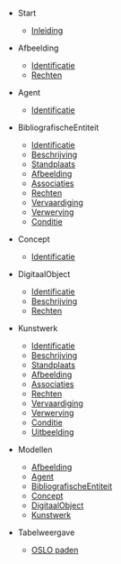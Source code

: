 <!-- docs/_sidebar.md -->

* Start
    * [Inleiding](/content/getting-started.md)

* Afbeelding

    * [Identificatie](/content/modellen/Afbeelding/Identificatie.md)
    * [Rechten](/content/modellen/Afbeelding/Rechten.md)
	
* Agent

    * [Identificatie](/content/modellen/Agent/Identificatie.md)

* BibliografischeEntiteit

	* [Identificatie](/content/modellen/BibliografischeEntiteit/Identificatie.md)
	* [Beschrijving](/content/modellen/BibliografischeEntiteit/Beschrijving.md)
	* [Standplaats](/content/modellen/BibliografischeEntiteit/Standplaats.md)
	* [Afbeelding](/content/modellen/BibliografischeEntiteit/Afbeelding.md)
	* [Associaties](/content/modellen/BibliografischeEntiteit/Associaties.md)
	* [Rechten](/content/modellen/BibliografischeEntiteit/Rechten.md)
	* [Vervaardiging](/content/modellen/BibliografischeEntiteit/Vervaardiging.md)
	* [Verwerving](/content/modellen/BibliografischeEntiteit/Verwerving.md)
	* [Conditie](/content/modellen/BibliografischeEntiteit/Conditie.md)
	
* Concept

	* [Identificatie](/content/modellen/Concept/Identificatie.md)

* DigitaalObject

	* [Identificatie](/content/modellen/DigitaalObject/Identificatie.md)
	* [Beschrijving](/content/modellen/DigitaalObject/Beschrijving.md)
	* [Rechten](/content/modellen/DigitaalObject/Rechten.md)
	
* Kunstwerk

	* [Identificatie](/content/modellen/Kunstwerk/Identificatie.md)
	* [Beschrijving](/content/modellen/Kunstwerk/Beschrijving.md)
	* [Standplaats](/content/modellen/Kunstwerk/Standplaats.md)
	* [Afbeelding](/content/modellen/Kunstwerk/Afbeelding.md)
	* [Associaties](/content/modellen/Kunstwerk/Associaties.md)
	* [Rechten](/content/modellen/Kunstwerk/Rechten.md)
	* [Vervaardiging](/content/modellen/Kunstwerk/Vervaardiging.md)
	* [Verwerving](/content/modellen/Kunstwerk/Verwerving.md)
	* [Conditie](/content/modellen/Kunstwerk/Conditie.md)
	* [Uitbeelding](/content/modellen/Kunstwerk/Uitbeelding.md)

* Modellen
	* [Afbeelding](/content/modellen/Afbeelding.md)
	* [Agent](/content/modellen/Agent.md)
	* [BibliografischeEntiteit](/content/modellen/BibliografischeEntiteit.md)
	* [Concept](/content/modellen/Concept.md)
	* [DigitaalObject](/content/modellen/DigitaalObject.md)
	* [Kunstwerk](/content/modellen/Kunstwerk.md)

* Tabelweergave

    * [OSLO paden](/content/modellen/tabel.md)
